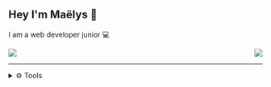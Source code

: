 ## Hey I'm Maëlys 👋
I am a web developer junior 💻
<!-- Top lang -->
<a><img align="center" src="https://github-readme-stats.vercel.app/api/top-langs/?username=Equ6l&layout=compact&theme=apprentice&bg_color=00000000&hide_border=true&hide=css#gh-dark-mode-only" /><img align="right" src="https://github-readme-stats.vercel.app/api?username=Equ6l&hide=prs,issues&show_icons=true&theme=vue-dark&bg_color=00000000&hide_border=true&custom_title=My-GitHub-Stats#gh-dark-mode-only" /></a>

---
<details>
  <summary>⚙️ Tools</summary>
  
  #### Languages :
> <img align="left" alt="JavaScript" width="30px" src="https://cdn.jsdelivr.net/gh/devicons/devicon/icons/javascript/javascript-plain.svg" />
<img align="left" alt="Php" width="30px" src="https://cdn.jsdelivr.net/gh/devicons/devicon/icons/php/php-plain.svg" />
<img align="left" alt="MySQL" width="30px" src="https://cdn.jsdelivr.net/gh/devicons/devicon/icons/mysql/mysql-original.svg" />
<img align="left" alt="CSS" width="30px" src="https://cdn.jsdelivr.net/gh/devicons/devicon/icons/css3/css3-original.svg" />
<img align="left" alt="HTML" width="30px" src="https://cdn.jsdelivr.net/gh/devicons/devicon/icons/html5/html5-original.svg" />
<br />

#### Frameworks, platforms, libraries :
> <img align="left" alt="Bootstrap" width="30px" src="https://cdn.jsdelivr.net/gh/devicons/devicon/icons/bootstrap/bootstrap-original.svg" />
<img align="left" alt="Sass" width="30px" src="https://cdn.jsdelivr.net/gh/devicons/devicon/icons/sass/sass-original.svg" />
<br />

#### Design :
> <img align="left" alt="Figma" width="30px" src="https://cdn.jsdelivr.net/gh/devicons/devicon/icons/figma/figma-original.svg" />
<img align="left" alt="Xd" width="30px" src="https://cdn.jsdelivr.net/gh/devicons/devicon/icons/xd/xd-line.svg" />
<br />
</details>
